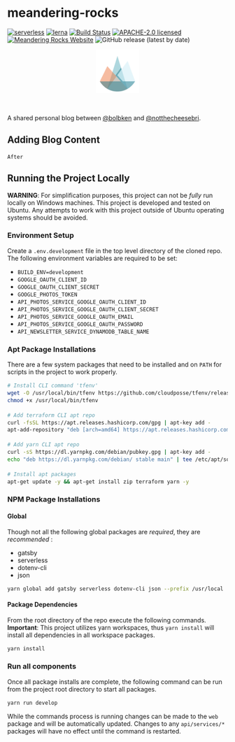 
# meandering-rocks

[![serverless](http://public.serverless.com/badges/v3.svg)](http://www.serverless.com)
[![lerna](https://img.shields.io/badge/maintained%20with-lerna-cc00ff.svg)](https://lerna.js.org/)
[![Build Status](https://codebuild.us-east-1.amazonaws.com/badges?uuid=eyJlbmNyeXB0ZWREYXRhIjoiY1VVam1XQjVNaktDVEpUU25PR1ViTGlXQmRCZXJGNCs4VGx4elpiNkRobDVpUC9ha2hpWmR5a054TWhBLzJzdWhEeHR3THlhWnVGandodDd6NlNwRUxnPSIsIml2UGFyYW1ldGVyU3BlYyI6Ik03cndyMlZCSHhocWQzOUoiLCJtYXRlcmlhbFNldFNlcmlhbCI6MX0%3D&branch=master)](https://console.aws.amazon.com/codesuite/codebuild/310674449483/projects/meandering-rocks-build-production/history?region=us-east-1)
[![APACHE-2.0 licensed](https://img.shields.io/github/license/bolbken/meandering-rocks)](https://raw.githubusercontent.com/bolbken/meandering-rocks/master/LICENSE)
[![Meandering Rocks Website](https://img.shields.io/website?down_color=lightgrey&down_message=offline&up_color=green&up_message=online&url=https%3A%2F%2Fmeandering.rocks)](https://meandering.rocks)
![GitHub release (latest by date)](https://img.shields.io/github/v/release/bolbken/meandering-rocks)


<p align="center">
  <a href="https://meandering.rocks">
    <img alt="site-logo" src="https://raw.githubusercontent.com/bolbken/meandering-rocks/master/web/content/assets/site-logo.svg" width="100" />
  </a>
</p>
<br/>

A shared personal blog between [@bolbken](https://github.com/bolbken) and [@notthecheesebri](https://github.com/notthecheesebri).

## Adding Blog Content

    After

## Running the Project Locally

**WARNING**: For simplification purposes, this project can not be _fully_ run locally on Windows machines.
This project is developed and tested on Ubuntu.  Any attempts to work with this project outside of Ubuntu operating systems
should be avoided.

### Environment Setup

Create a `.env.development` file in the top level directory of the cloned repo.
The following environment variables are required to be set:

* `BUILD_ENV=development`
* `GOOGLE_OAUTH_CLIENT_ID`
* `GOOGLE_OAUTH_CLIENT_SECRET`
* `GOOGLE_PHOTOS_TOKEN`
* `API_PHOTOS_SERVICE_GOOGLE_OAUTH_CLIENT_ID`
* `API_PHOTOS_SERVICE_GOOGLE_OAUTH_CLIENT_SECRET`
* `API_PHOTOS_SERVICE_GOOGLE_OAUTH_EMAIL`
* `API_PHOTOS_SERVICE_GOOGLE_OAUTH_PASSWORD`
* `API_NEWSLETTER_SERVICE_DYNAMODB_TABLE_NAME`

### Apt Package Installations

There are a few system packages that need to be installed and on `PATH` for scripts in the project to work properly.

```bash
# Install CLI command 'tfenv'
wget -O /usr/local/bin/tfenv https://github.com/cloudposse/tfenv/releases/download/0.4.0/tfenv_linux_amd64
chmod +x /usr/local/bin/tfenv

# Add terraform CLI apt repo
curl -fsSL https://apt.releases.hashicorp.com/gpg | apt-key add -
apt-add-repository "deb [arch=amd64] https://apt.releases.hashicorp.com $(lsb_release -cs) main"

# Add yarn CLI apt repo
curl -sS https://dl.yarnpkg.com/debian/pubkey.gpg | apt-key add -
echo "deb https://dl.yarnpkg.com/debian/ stable main" | tee /etc/apt/sources.list.d/yarn.list

# Install apt packages
apt-get update -y && apt-get install zip terraform yarn -y
```

### NPM Package Installations

#### Global

Though not all the following global packages are _required_, they are _recommended_ :

* gatsby
* serverless
* dotenv-cli
* json

```bash
yarn global add gatsby serverless dotenv-cli json --prefix /usr/local
```

#### Package Dependencies

From the root directory of the repo execute the following commands.  
**Important**: This project utilizes yarn workspaces, thus `yarn install` will install all dependencies in all workspace packages.

```bash
yarn install
```

### Run all components

Once all package installs are complete, the following command can be run from the project root directory to start all packages.

```bash
yarn run develop
```

While the commands process is running changes can be made to the `web` package and will be automatically updated.
Changes to any `api/services/*` packages will have no effect until the command is restarted.
